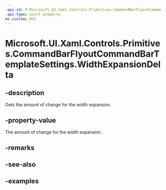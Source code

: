 ```yaml
---
-api-id: P:Microsoft.UI.Xaml.Controls.Primitives.CommandBarFlyoutCommandBarTemplateSettings.WidthExpansionDelta
-api-type: winrt property
ms.custom: RS5
---
```

<!-- Property syntax.
public double WidthExpansionDelta { get; }
-->

# Microsoft.UI.Xaml.Controls.Primitives.CommandBarFlyoutCommandBarTemplateSettings.WidthExpansionDelta


## -description

Gets the amount of change for the width expansion.


## -property-value

The amount of change for the width expansion.


## -remarks


## -see-also


## -examples


